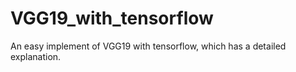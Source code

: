 # VGG19_with_tensorflow
An easy implement of VGG19 with tensorflow, which has a detailed explanation.
